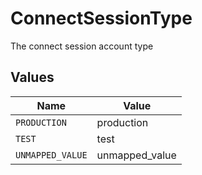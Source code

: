 # ConnectSessionType

The connect session account type


## Values

| Name             | Value            |
| ---------------- | ---------------- |
| `PRODUCTION`     | production       |
| `TEST`           | test             |
| `UNMAPPED_VALUE` | unmapped_value   |